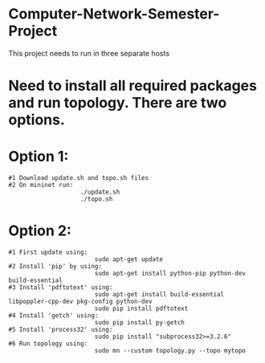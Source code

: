 # Computer-Network-Semester-Project
This project needs to run in three separate hosts
# Need to install all required packages and run topology. There are two options.
# Option 1: 
    #1 Download update.sh and topo.sh files
    #2 On mininet run:
                        ./update.sh
                        ./topo.sh
# Option 2:
    #1 First update using:
                            sudo apt-get update
    #2 Install 'pip' by using: 
                            sudo apt-get install python-pip python-dev build-essential
    #3 Install 'pdftotext' using:
                            sudo apt-get install build-essential libpoppler-cpp-dev pkg-config python-dev
                            sudo pip install pdftotext
    #4 Install 'getch' using:
                            sudo pip install py-getch
    #5 Install 'process32' using:
                            sudo pip install "subprocess32>=3.2.6"
    #6 Run topology using:
                            sudo mn --custom topology.py --topo mytopo
